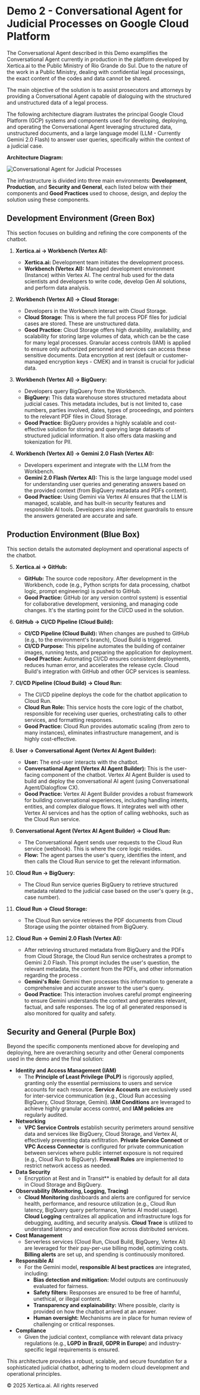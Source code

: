 # Demo 2 - Conversational Agent for Judicial Processes on Google Cloud Platform

The Conversational Agent described in this Demo examplifies the Conversational Agent currently in production in the platform developed by Xertica.ai to the Public Ministry of Rio Grande do Sul. Due to the nature of the work in a Public Ministry, dealing with confidential legal processings, the exact content of the codes and data cannot be shared.

The main objective of the solution is to assist prosecutors and attorneys by providing a Conversational Agent capable of dialoguing with the structured and unstructured data of a legal process.

The following architecture diagram ilustrates the principal Google Cloud Platform (GCP) systems and components used for developing, deploying, and operating the Conversational Agent leveraging structured data, unstructured documents, and a large language model (LLM - Currently Gemini 2.0 Flash) to answer user queries, specifically within the context of a judicial case. 


**Architecture Diagram:**

![Conversational Agent for Judicial Processes](img/architecture.png)

The infrastructure is divided into three main environments: **Development**, **Production**, and **Security and General**, each listed below with their components and **Good Practices** used to choose, design, and deploy the solution using these components.

## Development Environment (Green Box)

This section focuses on building and refining the core components of the chatbot.

1.  **Xertica.ai -> Workbench (Vertex AI):**
    * **Xertica.ai:** Development team initiates the development process.
    * **Workbench (Vertex AI):** Managed development environment (Instance) within Vertex AI. The central hub used for the data scientists and developers to write code, develop Gen AI solutions, and perform data analysis.

2.  **Workbench (Vertex AI) -> Cloud Storage:**
    * Developers in the Workbench interact with Cloud Storage.
    * **Cloud Storage:** This is where the full process PDF files for judicial cases are stored. These are unstructured data.
    * **Good Practice:** Cloud Storage offers high durability, availability, and scalability for storing large volumes of data, which can be the case for many legal processes. Granular access controls (IAM) is applied to ensure only authorized personnel and services can access these sensitive documents. Data encryption at rest (default or customer-managed encryption keys - CMEK) and in transit is crucial for judicial data.

3.  **Workbench (Vertex AI) -> BigQuery:**
    * Developers query BigQuery from the Workbench.
    * **BigQuery:** This data warehouse stores structured metadata about judicial cases. This metadata includes, but is not limited to, case numbers, parties involved, dates, types of proceedings, and pointers to the relevant PDF files in Cloud Storage.
    * **Good Practice:** BigQuery provides a highly scalable and cost-effective solution for storing and querying large datasets of structured judicial information. It also offers data masking and tokenization for PII.

4.  **Workbench (Vertex AI) -> Gemini 2.0 Flash (Vertex AI):**
    * Developers experiment and integrate with the LLM from the Workbench.
    * **Gemini 2.0 Flash (Vertex AI):** This is the large language model used for understanding user queries and generating answers based on the provided context (from BigQuery metadata and PDFs content). 
    * **Good Practice:** Using Gemini via Vertex AI ensures that the LLM is managed, scalable, and has built-in security features and responsible AI tools. Developers also implement guardrails to ensure the answers generated are accurate and safe.

## Production Environment (Blue Box)

This section details the automated deployment and operational aspects of the chatbot.

5.  **Xertica.ai -> GitHub:**
    * **GitHub:** The source code repository. After development in the Workbench, code (e.g., Python scripts for data processing, chatbot logic, prompt engineering) is pushed to GitHub.
    * **Good Practice:** GitHub (or any version control system) is essential for collaborative development, versioning, and managing code changes. It's the starting point for the CI/CD used in the solution.

6.  **GitHub -> CI/CD Pipeline (Cloud Build):**
    * **CI/CD Pipeline (Cloud Build):** When changes are pushed to GitHub (e.g., to the environment's branch), Cloud Build is triggered.
    * **CI/CD Purpose:** This pipeline automates the building of container images, running tests, and preparing the application for deployment.
    * **Good Practice:** Automating CI/CD ensures consistent deployments, reduces human error, and accelerates the release cycle. Cloud Build's integration with GitHub and other GCP services is seamless. 

7.  **CI/CD Pipeline (Cloud Build) -> Cloud Run:**
    * The CI/CD pipeline deploys the code for the chatbot application to Cloud Run. 
    * **Cloud Run Role:** This service hosts the core logic of the chatbot, responsible for receiving user queries, orchestrating calls to other services, and formatting responses.
    * **Good Practice:** Cloud Run provides automatic scaling (from zero to many instances), eliminates infrastructure management, and is highly cost-effective. 

8.  **User -> Conversational Agent (Vertex AI Agent Builder):**
    * **User:** The end-user interacts with the chatbot.
    * **Conversational Agent (Vertex AI Agent Builder):** This is the user-facing component of the chatbot. Vertex AI Agent Builder is used to build and deploy the conversational AI agent (using Conversational Agent/Dialogflow CX). 
    * **Good Practice:** Vertex AI Agent Builder provides a robust framework for building conversational experiences, including handling intents, entities, and complex dialogue flows. It integrates well with other Vertex AI services and has the option of calling webhooks, such as the Cloud Run service.

9.  **Conversational Agent (Vertex AI Agent Builder) -> Cloud Run:**
    * The Conversational Agent sends user requests to the Cloud Run service (webhook). This is where the core logic resides.
    * **Flow:** The agent parses the user's query, identifies the intent, and then calls the Cloud Run service to get the relevant information.

10. **Cloud Run -> BigQuery:**
    * The Cloud Run service queries BigQuery to retrieve structured metadata related to the judicial case based on the user's query (e.g., case number).

11. **Cloud Run -> Cloud Storage:**
    * The Cloud Run service retrieves the PDF documents from Cloud Storage using the pointer obtained from BigQuery.

12. **Cloud Run -> Gemini 2.0 Flash (Vertex AI):**
    * After retrieving structured metadata from BigQuery and the PDFs from Cloud Storage, the Cloud Run service orchestrates a prompt to Gemini 2.0 Flash. This prompt includes the user's question, the relevant metadata, the content from the PDFs, and other information regarding the process .
    * **Gemini's Role:** Gemini then processes this information to generate a comprehensive and accurate answer to the user's query.
    * **Good Practice:** This interaction involves careful prompt engineering to ensure Gemini understands the context and generates relevant, factual, and safe responses. The log of all generated responsed is also monitored for quality and safety.

## Security and General (Purple Box)

Beyond the specific components mentioned above for developing and deploying, here are overarching security and other General components used in the demo and the final solution:

* **Identity and Access Management (IAM)**
    * The **Principle of Least Privilege (PoLP)** is rigorously applied, granting only the essential permissions to users and service accounts for each resource. **Service Accounts** are exclusively used for inter-service communication (e.g., Cloud Run accessing BigQuery, Cloud Storage, Gemini). **IAM Conditions** are leveraged to achieve highly granular access control, and **IAM policies** are regularly audited.
* **Networking**
    * **VPC Service Controls** establish security perimeters around sensitive data and services like BigQuery, Cloud Storage, and Vertex AI, effectively preventing data exfiltration. **Private Service Connect** or **VPC Access Connector** is configured for private communication between services where public internet exposure is not required (e.g., Cloud Run to BigQuery). **Firewall Rules** are implemented to restrict network access as needed.
* **Data Security**
    * Encryption at Rest and in Transit** is enabled by default for all data in Cloud Storage and BigQuery.
* **Observability (Monitoring, Logging, Tracing)**
    * **Cloud Monitoring** dashboards and alerts are configured for service health, performance, and resource utilization (e.g., Cloud Run latency, BigQuery query performance, Vertex AI model usage). **Cloud Logging** centralizes all application and infrastructure logs for debugging, auditing, and security analysis. **Cloud Trace** is utilized to understand latency and execution flow across distributed services.
* **Cost Management**
    * Serverless services (Cloud Run, Cloud Build, BigQuery, Vertex AI) are leveraged for their pay-per-use billing model, optimizing costs. **Billing alerts** are set up, and spending is continuously monitored. 
* **Responsible AI**
    * For the Gemini model, **responsible AI best practices** are integrated, including:
        * **Bias detection and mitigation:** Model outputs are continuously evaluated for fairness.
        * **Safety filters:** Responses are ensured to be free of harmful, unethical, or illegal content.
        * **Transparency and explainability:** Where possible, clarity is provided on how the chatbot arrived at an answer.
        * **Human oversight:** Mechanisms are in place for human review of challenging or critical responses.
* **Compliance**
    * Given the judicial context, compliance with relevant data privacy regulations (e.g., **LGPD in Brazil, GDPR in Europe**) and industry-specific legal requirements is ensured.

This architecture provides a robust, scalable, and secure foundation for a sophisticated judicial chatbot, adhering to modern cloud development and operational principles.



&copy; 2025 Xertica.ai. All rights reserved 
